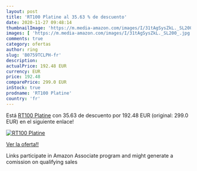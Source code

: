 ```yaml
---
layout: post
title: 'RT100 Platine al 35.63 % de descuento'
date: 2020-11-27 09:48:14
thumbnailImage: 'https://m.media-amazon.com/images/I/31tAgSysZkL._SL200_.jpg'
images: [ 'https://m.media-amazon.com/images/I/31tAgSysZkL._SL200_.jpg' ]
comments: true
category: ofertas
author: ring
slug: 'B0759TCLPH-fr'
description:
actualPrice: 192.48 EUR
currency: EUR
price: 192.48
comparePrice: 299.0 EUR
inStock: true
prodname: 'RT100 Platine'
country: 'fr'
---
```


Está [RT100 Platine](https://www.amazon.fr/dp/B0759TCLPH/?tag=tolees0d-21) con 35.63 de descuento por 192.48 EUR (original: 299.0 EUR) en el siguiente enlace!

[![RT100 Platine](https://m.media-amazon.com/images/I/31tAgSysZkL._SL200_.jpg)](https://www.amazon.fr/dp/B0759TCLPH/?tag=tolees0d-21)

[Ver la oferta!!](https://www.amazon.fr/dp/B0759TCLPH/?tag=tolees0d-21)

Links participate in Amazon Associate program and might generate a comission on qualifying sales


